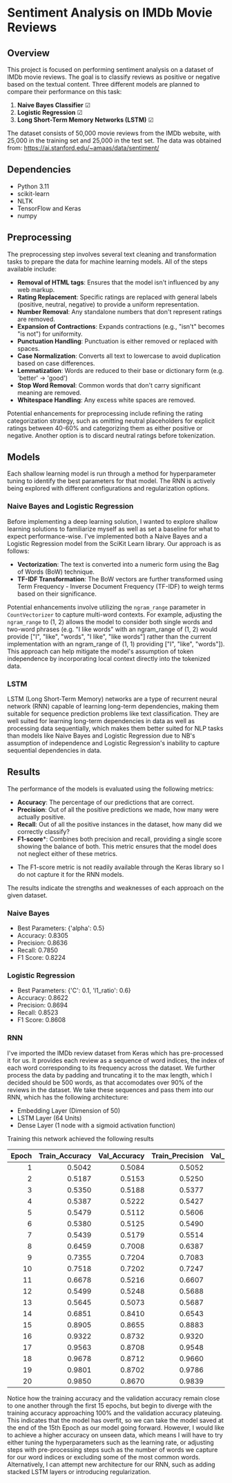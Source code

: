 # Sentiment Analysis on IMDb Movie Reviews

## Overview

This project is focused on performing sentiment analysis on a dataset of IMDb movie reviews. The goal is to classify reviews as positive or negative based on the textual content. Three different models are planned to compare their performance on this task:

1. **Naive Bayes Classifier** ☑
2. **Logistic Regression** ☑
3. **Long Short-Term Memory Networks (LSTM)** ☑

The dataset consists of 50,000 movie reviews from the IMDb website, with 25,000 in the training set and 25,000 in the test set. The data was obtained from: https://ai.stanford.edu/~amaas/data/sentiment/

## Dependencies

- Python 3.11
- scikit-learn
- NLTK
- TensorFlow and Keras
- numpy

## Preprocessing

The preprocessing step involves several text cleaning and transformation tasks to prepare the data for machine learning models. All of the steps available include:

- **Removal of HTML tags**: Ensures that the model isn't influenced by any web markup.
- **Rating Replacement**: Specific ratings are replaced with general labels (positive, neutral, negative) to provide a uniform representation.
- **Number Removal**: Any standalone numbers that don't represent ratings are removed.
- **Expansion of Contractions**: Expands contractions (e.g., "isn't" becomes "is not") for uniformity.
- **Punctuation Handling**: Punctuation is either removed or replaced with spaces.
- **Case Normalization**: Converts all text to lowercase to avoid duplication based on case differences.
- **Lemmatization**: Words are reduced to their base or dictionary form (e.g. 'better' -> 'good')
- **Stop Word Removal**: Common words that don't carry significant meaning are removed.
- **Whitespace Handling**: Any excess white spaces are removed.

Potential enhancements for preprocessing include refining the rating categorization strategy, such as omitting neutral placeholders for explicit ratings between 40-60% and categorizing them as either positive or negative. Another option is to discard neutral ratings before tokenization.

## Models

Each shallow learning model is run through a method for hyperparameter tuning to identify the best parameters for that model. The RNN is actively being explored with different configurations and regularization options.

### Naive Bayes and Logistic Regression

Before implementing a deep learning solution, I wanted to explore shallow learning solutions to familiarize myself as well as set a baseline for what to expect performance-wise. I've implemented both a Naive Bayes and a Logistic Regression model from the SciKit Learn library. Our approach is as follows:

- **Vectorization**: The text is converted into a numeric form using the Bag of Words (BoW) technique.
- **TF-IDF Transformation**: The BoW vectors are further transformed using Term Frequency - Inverse Document Frequency (TF-IDF) to weigh terms based on their significance.

Potential enhancements involve utilizing the `ngram_range` parameter in `CountVectorizer` to capture multi-word contexts. For example, adjusting the `ngram_range` to (1, 2) allows the model to consider both single words and two-word phrases (e.g. "I like words" with an ngram_range of (1, 2) would provide ["I", "like", "words", "I like", "like words"] rather than the current implementation with an ngram_range of (1, 1) providing ["I", "like", "words"]). This approach can help mitigate the model's assumption of token independence by incorporating local context directly into the tokenized data.


### LSTM

LSTM (Long Short-Term Memory) networks are a type of recurrent neural network (RNN) capable of learning long-term dependencies, making them suitable for sequence prediction problems like text classification. They are well suited for learning long-term dependencies in data as well as processing data sequentially, which makes them better suited for NLP tasks than models like Naive Bayes and Logistic Regression due to NB's assumption of independence and Logistic Regression's inability to capture sequential dependencies in data.

## Results

The performance of the models is evaluated using the following metrics: 

- **Accuracy**: The percentage of our predictions that are correct.
- **Precision**: Out of all the positive predictions we made, how many were actually positive.
- **Recall**: Out of all the positive instances in the dataset, how many did we correctly classify?
- **F1-score***: Combines both precision and recall, providing a single score showing the balance of both. This metric ensures that the model does not neglect either of these metrics.

* The F1-score metric is not readily available through the Keras library so I do not capture it for the RNN models.

The results indicate the strengths and weaknesses of each approach on the given dataset.

### Naive Bayes

- Best Parameters: {'alpha': 0.5}
- Accuracy: 0.8305
- Precision: 0.8636
- Recall: 0.7850
- F1 Score: 0.8224

### Logistic Regression

- Best Parameters: {'C': 0.1, 'l1_ratio': 0.6}
- Accuracy: 0.8622
- Precision: 0.8694
- Recall: 0.8523
- F1 Score: 0.8608

### RNN
I've imported the IMDb review dataset from Keras which has pre-processed it for us. It provides each review as a sequence of word indices, the index of each word corresponding to its frequency across the dataset. We further process the data by padding and truncating it to the max length, which I decided should be 500 words, as that accomodates over 90% of the reviews in the dataset. We take these sequences and pass them into our RNN, which has the following architecture:
- Embedding Layer (Dimension of 50)
- LSTM Layer (64 Units)
- Dense Layer (1 node with a sigmoid activation function)

Training this network achieved the following results


|   Epoch |   Train_Accuracy |   Val_Accuracy |   Train_Precision |   Val_Precision |   Train_Recall |   Val_Recall |   Train_Loss |   Val_Loss |
|--------:|-----------------:|---------------:|------------------:|----------------:|---------------:|-------------:|-------------:|-----------:|
|       1 |           0.5042 |         0.5084 |            0.5052 |          0.5584 |         0.4088 |       0.0799 |       0.6947 |     0.6911 |
|       2 |           0.5187 |         0.5153 |            0.5250 |          0.6862 |         0.3916 |       0.0563 |       0.6825 |     0.6887 |
|       3 |           0.5350 |         0.5188 |            0.5377 |          0.7138 |         0.5001 |       0.0626 |       0.6640 |     0.6872 |
|       4 |           0.5387 |         0.5222 |            0.5427 |          0.7136 |         0.4920 |       0.0742 |       0.6470 |     0.6936 |
|       5 |           0.5479 |         0.5112 |            0.5606 |          0.5058 |         0.4429 |       0.9794 |       0.6441 |     0.7056 |
|       6 |           0.5380 |         0.5125 |            0.5490 |          0.5065 |         0.4262 |       0.9754 |       0.6373 |     0.7102 |
|       7 |           0.5439 |         0.5179 |            0.5514 |          0.7082 |         0.4713 |       0.0610 |       0.6519 |     0.6985 |
|       8 |           0.6459 |         0.7008 |            0.6387 |          0.6562 |         0.6721 |       0.8437 |       0.5946 |     0.6363 |
|       9 |           0.7355 |         0.7204 |            0.7083 |          0.7113 |         0.8006 |       0.7422 |        0.551 |     0.6092 |
|      10 |           0.7518 |         0.7202 |            0.7247 |          0.7002 |         0.8120 |       0.7701 |       0.5329 |     0.6112 |
|      11 |           0.6678 |         0.5216 |            0.6607 |          0.6992 |         0.6899 |       0.0757 |       0.5821 |     0.7000 |
|      12 |           0.5499 |         0.5248 |            0.5688 |          0.7281 |         0.4124 |       0.0793 |       0.6368 |     0.7048 |
|      13 |           0.5645 |         0.5073 |            0.5687 |          0.5038 |         0.5338 |       0.9646 |       0.6538 |     0.6909 |
|      14 |           0.6851 |         0.8410 |            0.6543 |          0.8344 |         0.7850 |       0.8510 |       0.5500 |     0.3882 |
|      15 |           0.8905 |         0.8655 |            0.8883 |          0.8389 |         0.8934 |       0.9046 |       0.2812 |     0.3206 |
|      16 |           0.9322 |         0.8732 |            0.9320 |          0.8994 |         0.9324 |       0.8404 |       0.1900 |     0.3287 |
|      17 |           0.9563 |         0.8708 |            0.9548 |          0.9043 |         0.9579 |       0.8294 |       0.1385 |     0.3623 |
|      18 |           0.9678 |         0.8712 |            0.9660 |          0.8642 |         0.9697 |       0.8809 |        0.106 |     0.3841 |
|      19 |           0.9801 |         0.8702 |            0.9786 |          0.8791 |         0.9817 |       0.8583 |       0.0771 |     0.4366 |
|      20 |           0.9850 |         0.8670 |            0.9839 |          0.8790 |         0.9861 |       0.8513 |       0.0643 |     0.4758 |

Notice how the training accuracy and the validation accuracy remain close to one another through the first 15 epochs, but begin to diverge with the training accuracy approaching 100% and the validation accuracy plateuing. This indicates that the model has overfit, so we can take the model saved at the end of the 15th Epoch as our model going forward. However, I would like to achieve a higher accuracy on unseen data, which means I will have to try either tuning the hyperparameters such as the learning rate, or adjusting steps with pre-processing steps such as the number of words we capture for our word indices or excluding some of the most common words. Alternatively, I can attempt new architecture for our RNN, such as adding stacked LSTM layers or introducing regularization.
